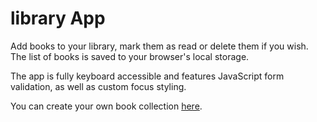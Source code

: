 # library App

Add books to your library, mark them as read or delete them if you wish. The list of books is saved to your browser's local storage.

The app is fully keyboard accessible and features JavaScript form validation, as well as custom focus styling.

You can create your own book collection [here](https://alinaalbrecht.github.io/library-app/).
